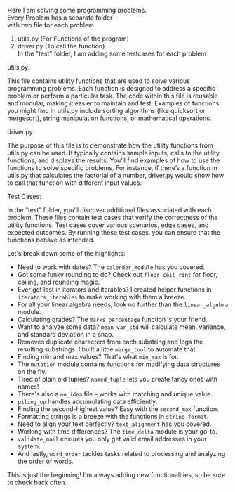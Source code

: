 Here I am solving some programming problems. </br>
Every Problem has a separate folder-- </br>
with two file for each problem </br>
1. utils.py (For Functions of the program)
2. driver.py (To call the function) </br>
In the "test" folder, I am adding some testcases for each problem</br>

utils.py:

This file contains utility functions that are used to solve various programming problems.
Each function is designed to address a specific problem or perform a particular task.
The code within this file is reusable and modular, making it easier to maintain and test.
Examples of functions you might find in utils.py include sorting algorithms (like quicksort or mergesort), string manipulation functions, or mathematical operations.

driver.py:

The purpose of this file is to demonstrate how the utility functions from utils.py can be used.
It typically contains sample inputs, calls to the utility functions, and displays the results.
You’ll find examples of how to use the functions to solve specific problems.
For instance, if there’s a function in utils.py that calculates the factorial of a number, driver.py would show how to call that function with different input values.

Test Cases:

In the “test” folder, you’ll discover additional files associated with each problem.
These files contain test cases that verify the correctness of the utility functions.
Test cases cover various scenarios, edge cases, and expected outcomes.
By running these test cases, you can ensure that the functions behave as intended.

Let's break down some of the highlights:

* Need to work with dates? The `calender_module` has you covered.
* Got some funky rounding to do? Check out `floor_ceil_rint` for floor, ceiling, and rounding magic.
* Ever get lost in iterators and iterables?  I created helper functions in `iterators_iterables` to make working with them a breeze.
* For all your linear algebra needs, look no further than the `linear_algebra` module. 
* Calculating grades? The `marks_percentage` function is your friend.
* Want to analyze some data? `mean_var_std` will calculate mean, variance, and standard deviation in a snap.
* Removes duplicate characters from each substring,and logs the resulting substrings. I built a little `merge_tool` to automate that.
* Finding min and max values? That's what `min_max` is for.
* The `mutation` module contains functions for modifying data structures on the fly.
* Tired of plain old tuples? `named_tuple` lets you create fancy ones with names!
* There's also a `no_idea` file – works with matching and unique value. 
* `piling_up` handles accumulating data efficiently.
* Finding the second-highest value? Easy with the `second_max` function.
* Formatting strings is a breeze with the functions in `string_format`.
* Need to align your text perfectly? `text_alignment` has you covered.
* Working with time differences? The `time_delta` module is your go-to.
*  `validate_mail` ensures you only get valid email addresses in your system.
* And lastly, `word_order` tackles tasks related to processing and analyzing the order of words.

This is just the beginning!  I'm always adding new functionalities, so be sure to check back often. 